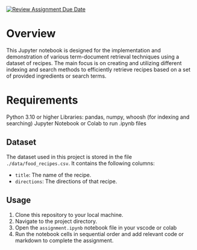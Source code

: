 [![Review Assignment Due Date](https://classroom.github.com/assets/deadline-readme-button-24ddc0f5d75046c5622901739e7c5dd533143b0c8e959d652212380cedb1ea36.svg)](https://classroom.github.com/a/U7ddKgZ-)
# Overview
This Jupyter notebook is designed for the implementation and demonstration of various term-document retrieval techniques using a dataset of recipes. The main focus is on creating and utilizing different indexing and search methods to efficiently retrieve recipes based on a set of provided ingredients or search terms.

# Requirements
Python 3.10 or higher
Libraries: pandas, numpy, whoosh (for indexing and searching)
Jupyter Notebook or Colab to run .ipynb files


## Dataset

The dataset used in this project is stored in the file `./data/food_recipes.csv`. It contains the following columns:

- `title`: The name of the recipe.
- `directions`: The directions of that recipe.

## Usage

1. Clone this repository to your local machine.
2. Navigate to the project directory.
4. Open the `assignment.ipynb` notebook file in your vscode or colab
5. Run the notebook cells in sequential order and add relevant code or markdown to complete the assignment.